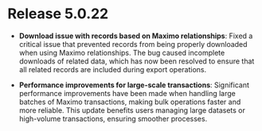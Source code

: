 # Release 5.0.22

- **Download issue with records based on Maximo relationships**: 
  Fixed a critical issue that prevented records from being properly downloaded when using Maximo relationships. The bug caused incomplete downloads of related data, which has now been resolved to ensure that all related records are included during export operations.

- **Performance improvements for large-scale transactions**: 
  Significant performance improvements have been made when handling large batches of Maximo transactions, making bulk operations faster and more reliable. This update benefits users managing large datasets or high-volume transactions, ensuring smoother processes.
